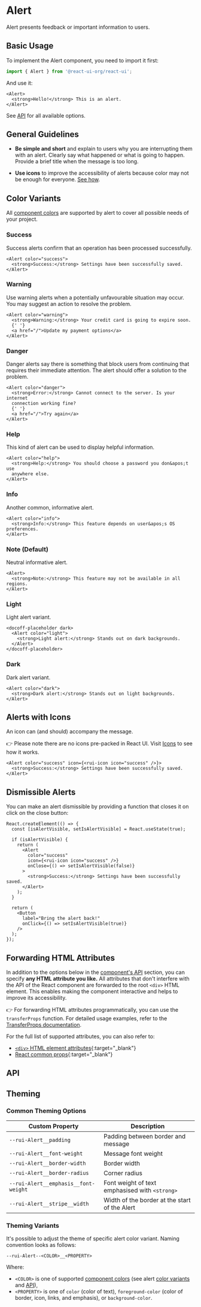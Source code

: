 # Alert

Alert presents feedback or important information to users.

## Basic Usage

To implement the Alert component, you need to import it first:

```js
import { Alert } from '@react-ui-org/react-ui';
```

And use it:

```docoff-react-preview
<Alert>
  <strong>Hello!</strong> This is an alert.
</Alert>
```

See [API](#api) for all available options.

## General Guidelines

- **Be simple and short** and explain to users why you are interrupting them
  with an alert. Clearly say what happened or what is going to happen. Provide a
  brief title when the message is too long.

- **Use icons** to improve the accessibility of alerts because color may not be
  enough for everyone. [See how](#alerts-with-icons).

## Color Variants

All [component colors](/docs/foundation/colors#component-colors) are supported by
alert to cover all possible needs of your project.

### Success

Success alerts confirm that an operation has been processed successfully.

```docoff-react-preview
<Alert color="success">
  <strong>Success:</strong> Settings have been successfully saved.
</Alert>
```

### Warning

Use warning alerts when a potentially unfavourable situation may occur. You may
suggest an action to resolve the problem.

```docoff-react-preview
<Alert color="warning">
  <strong>Warning:</strong> Your credit card is going to expire soon.
  {' '}
  <a href="/">Update my payment options</a>
</Alert>
```

### Danger

Danger alerts say there is something that block users from continuing that
requires their immediate attention. The alert should offer a solution to the
problem.

```docoff-react-preview
<Alert color="danger">
  <strong>Error:</strong> Cannot connect to the server. Is your internet
  connection working fine?
  {' '}
  <a href="/">Try again</a>
</Alert>
```

### Help

This kind of alert can be used to display helpful information.

```docoff-react-preview
<Alert color="help">
  <strong>Help:</strong> You should choose a password you don&apos;t use
  anywhere else.
</Alert>
```

### Info

Another common, informative alert.

```docoff-react-preview
<Alert color="info">
  <strong>Info:</strong> This feature depends on user&apos;s OS preferences.
</Alert>
```

### Note (Default)

Neutral informative alert.

```docoff-react-preview
<Alert>
  <strong>Note:</strong> This feature may not be available in all regions.
</Alert>
```

### Light

Light alert variant.

```docoff-react-preview
<docoff-placeholder dark>
  <Alert color="light">
    <strong>Light alert:</strong> Stands out on dark backgrounds.
  </Alert>
</docoff-placeholder>
```

### Dark

Dark alert variant.

```docoff-react-preview
<Alert color="dark">
  <strong>Dark alert:</strong> Stands out on light backgrounds.
</Alert>
```

## Alerts with Icons

An icon can (and should) accompany the message.

👉 Please note there are no icons pre-packed in React UI. Visit
[Icons](/docs/foundation/icons) to see how it works.

```docoff-react-preview
<Alert color="success" icon={<rui-icon icon="success" />}>
  <strong>Success:</strong> Settings have been successfully saved.
</Alert>
```

## Dismissible Alerts

You can make an alert dismissible by providing a function that closes it on
click on the close button:

```docoff-react-preview
React.createElement(() => {
  const [isAlertVisible, setIsAlertVisible] = React.useState(true);

  if (isAlertVisible) {
    return (
      <Alert
        color="success"
        icon={<rui-icon icon="success" />}
        onClose={() => setIsAlertVisible(false)}
      >
        <strong>Success:</strong> Settings have been successfully saved.
      </Alert>
    );
  }

  return (
    <Button
      label="Bring the alert back!"
      onClick={() => setIsAlertVisible(true)}
    />
  );
});
```

## Forwarding HTML Attributes

In addition to the options below in the [component's API](#api) section, you
can specify **any HTML attribute you like.** All attributes that don't interfere
with the API of the React component are forwarded to the root `<div>` HTML
element. This enables making the component interactive and helps to improve
its accessibility.

👉 For forwarding HTML attributes programmatically, you can use the
`transferProps` function. For detailed usage examples, refer to the
[TransferProps documentation](/src/docs/js-helpers/transferProps.md).

For the full list of supported attributes, you can also refer to:

- [`<div>` HTML element attributes][div-attributes]{:target="_blank"}
- [React common props]{:target="_blank"}

## API

<docoff-react-props src="/components/Alert/Alert.jsx" />

## Theming

### Common Theming Options

| Custom Property                                      | Description                                                  |
|------------------------------------------------------|--------------------------------------------------------------|
| `--rui-Alert__padding`                               | Padding between border and message                           |
| `--rui-Alert__font-weight`                           | Message font weight                                          |
| `--rui-Alert__border-width`                          | Border width                                                 |
| `--rui-Alert__border-radius`                         | Corner radius                                                |
| `--rui-Alert__emphasis__font-weight`                 | Font weight of text emphasised with `<strong>`               |
| `--rui-Alert__stripe__width`                         | Width of the border at the start of the Alert                |

### Theming Variants

It's possible to adjust the theme of specific alert color variant. Naming
convention looks as follows:

`--rui-Alert--<COLOR>__<PROPERTY>`

Where:

- `<COLOR>` is one of supported
  [component colors](/docs/foundation/colors#component-colors)
  (see alert [color variants](#color-variants) and [API](#api)),
- `<PROPERTY>` is one of `color` (color of text), `foreground-color` (color of
  border, icon, links, and emphasis), or `background-color`.

[div-attributes]: https://developer.mozilla.org/en-US/docs/Web/HTML/Element/div#attributes
[React common props]: https://react.dev/reference/react-dom/components/common#common-props
